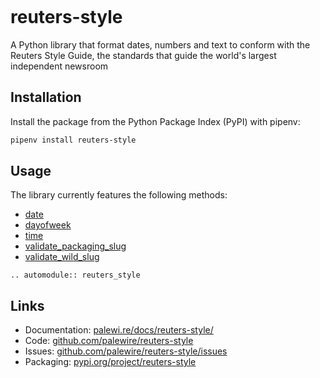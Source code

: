 ```{include} _templates/nav.html
```

# reuters-style

A Python library that format dates, numbers and text to conform with the Reuters Style Guide, the standards that guide the world's largest independent newsroom

## Installation

Install the package from the Python Package Index (PyPI) with pipenv:

```bash
pipenv install reuters-style
```

## Usage

The library currently features the following methods:

* [date](#reuters_style.date)
* [dayofweek](#reuters_style.dayofweek)
* [time](#reuters_style.time)
* [validate_packaging_slug](#reuters_style.validate_packaging_slug)
* [validate_wild_slug](#reuters_style.validate_wild_slug)

```{eval-rst}
.. automodule:: reuters_style
```

## Links

- Documentation: [palewi.re/docs/reuters-style/](https://palewi.re/docs/reuters-style/)
- Code: [github.com/palewire/reuters-style](https://github.com/palewire/reuters-style)
- Issues: [github.com/palewire/reuters-style/issues](https://github.com/palewire/reuters-style/issues)
- Packaging: [pypi.org/project/reuters-style](https://pypi.org/project/reuters-style)
